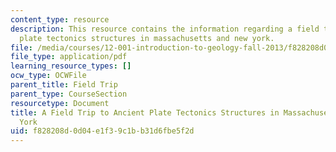 ```yaml
---
content_type: resource
description: This resource contains the information regarding a field trip to ancient
  plate tectonics structures in massachusetts and new york.
file: /media/courses/12-001-introduction-to-geology-fall-2013/f828208d0d04e1f39c1bb31d6fbe5f2d_MIT12_001F14_Field_Trip.pdf
file_type: application/pdf
learning_resource_types: []
ocw_type: OCWFile
parent_title: Field Trip
parent_type: CourseSection
resourcetype: Document
title: A Field Trip to Ancient Plate Tectonics Structures in Massachusetts and New
  York
uid: f828208d-0d04-e1f3-9c1b-b31d6fbe5f2d
---
```

